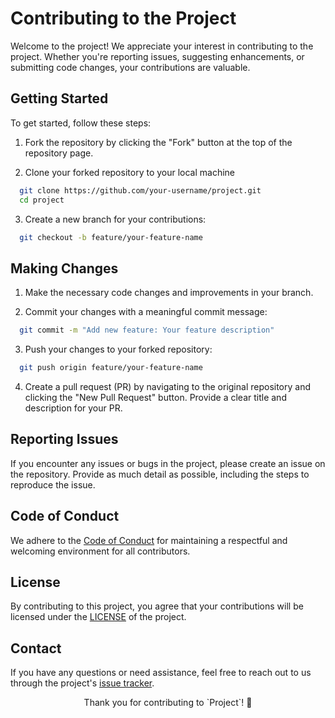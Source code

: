 # Contributing to the Project

Welcome to the project! We appreciate your interest in contributing to the project. Whether you're reporting issues, suggesting enhancements, or submitting code changes, your contributions are valuable.

## Getting Started

To get started, follow these steps:

1. Fork the repository by clicking the "Fork" button at the top of the repository page.

2. Clone your forked repository to your local machine

```bash
  git clone https://github.com/your-username/project.git
  cd project
```

3. Create a new branch for your contributions:

```bash
  git checkout -b feature/your-feature-name
```

## Making Changes

1. Make the necessary code changes and improvements in your branch.

2. Commit your changes with a meaningful commit message:

```bash
  git commit -m "Add new feature: Your feature description"
```

3. Push your changes to your forked repository:

```bash
  git push origin feature/your-feature-name
```

4. Create a pull request (PR) by navigating to the original repository and clicking the "New Pull Request" button. Provide a clear title and description for your PR.

## Reporting Issues

If you encounter any issues or bugs in the project, please create an issue on the repository. Provide as much detail as possible, including the steps to reproduce the issue.


## Code of Conduct

We adhere to the [Code of Conduct](./CODE_OF_CONDUCT.md) for maintaining a respectful and welcoming environment for all contributors.

## License

By contributing to this project, you agree that your contributions will be licensed under the [LICENSE](./LICENSE) of the project.

## Contact

If you have any questions or need assistance, feel free to reach out to us through the project's [issue tracker](https://github.com/unsignedint64/project/issues).


<p align="center"> Thank you for contributing to `Project`! 🎉 </p>

